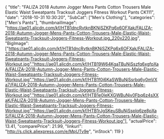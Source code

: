 {
	"title": "FALIZA 2018 Autumn Jogger Mens Pants Cotton Trousers Male Elastic Waist Sweatpants Tracksuit Joggers Fitness Workout Pants CK111",
	"date": "2018-10-31 10:30:20",
	"SubCat": ["Men's Clothing"],
	"categories": ["Men's Pants"],
	"thumbnailImage": "https://ae01.alicdn.com/kf/HTB1dncRvtknBKNjSZKPq6x6OFXak/FALIZA-2018-Autumn-Jogger-Mens-Pants-Cotton-Trousers-Male-Elastic-Waist-Sweatpants-Tracksuit-Joggers-Fitness-Workout.jpg_220x220.jpg",
	"BigImage": ["https://ae01.alicdn.com/kf/HTB1dncRvtknBKNjSZKPq6x6OFXak/FALIZA-2018-Autumn-Jogger-Mens-Pants-Cotton-Trousers-Male-Elastic-Waist-Sweatpants-Tracksuit-Joggers-Fitness-Workout.jpg","https://ae01.alicdn.com/kf/HTB19W64KgaTBuNjSszfq6xgfpXaA/FALIZA-2018-Autumn-Jogger-Mens-Pants-Cotton-Trousers-Male-Elastic-Waist-Sweatpants-Tracksuit-Joggers-Fitness-Workout.jpg","https://ae01.alicdn.com/kf/HTB1f0i6KaSWBuNjSsrbq6y0mVXa7/FALIZA-2018-Autumn-Jogger-Mens-Pants-Cotton-Trousers-Male-Elastic-Waist-Sweatpants-Tracksuit-Joggers-Fitness-Workout.jpg","https://ae01.alicdn.com/kf/HTB1e0IeKXGWBuNjy0Fbq6z4sXXaK/FALIZA-2018-Autumn-Jogger-Mens-Pants-Cotton-Trousers-Male-Elastic-Waist-Sweatpants-Tracksuit-Joggers-Fitness-Workout.jpg","https://ae01.alicdn.com/kf/HTB1rJgSKeuSBuNjSsplq6ze8pXaS/FALIZA-2018-Autumn-Jogger-Mens-Pants-Cotton-Trousers-Male-Elastic-Waist-Sweatpants-Tracksuit-Joggers-Fitness-Workout.jpg"],
	"actualPrice": 13.41,
	"comparePrice": 21.99,
	"linkurl": "http://s.click.aliexpress.com/e/MpUTv9e",
	"inStock": 119
}
